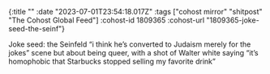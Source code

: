 {:title ""
 :date "2023-07-01T23:54:18.017Z"
 :tags ["cohost mirror" "shitpost" "The Cohost Global Feed"]
 :cohost-id 1809365
 :cohost-url "1809365-joke-seed-the-seinf"}

Joke seed: the Seinfeld “i think he’s converted to Judaism merely for the jokes” scene but about being queer, with a shot of Walter white saying “it’s homophobic that Starbucks stopped selling my favorite drink”